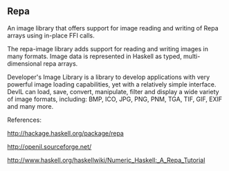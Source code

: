 ## Repa
An image library that offers support for image reading and writing of Repa arrays using in-place FFI calls.

The repa-image library adds support for reading and
writing images in many formats. Image data is represented in Haskell
as typed, multi-dimensional repa arrays.

Developer's Image Library is a library to
develop applications with very powerful image
loading capabilities, yet with a relatively simple
interface. DevIL can load, save, convert,
manipulate, filter and display a wide variety of
image formats, including:
    BMP, ICO, JPG, PNG, PNM, TGA, TIF, GIF, EXIF and many more.

References:

<http://hackage.haskell.org/package/repa>

<http://openil.sourceforge.net/>

<http://www.haskell.org/haskellwiki/Numeric_Haskell:_A_Repa_Tutorial>
